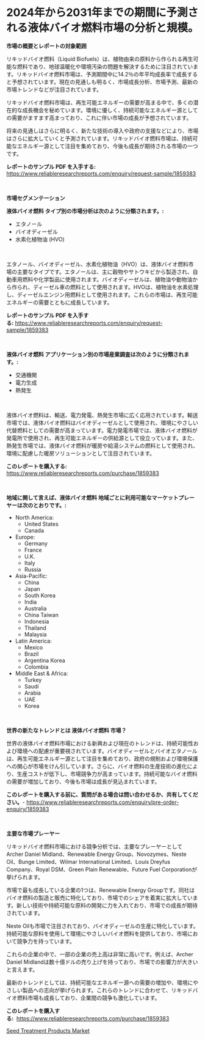 <p><h1>2024年から2031年までの期間に予測される液体バイオ燃料市場の分析と規模。</h1></p><p><strong>市場の概要とレポートの対象範囲</strong></p>
<p><p>リキッドバイオ燃料（Liquid Biofuels）は、植物由来の原料から作られる再生可能な燃料であり、地球温暖化や環境汚染の問題を解決するために注目されています。リキッドバイオ燃料市場は、予測期間中に14.2％の年平均成長率で成長すると予想されています。現在の見通しも明るく、市場成長分析、市場予測、最新の市場トレンドなどが注目されています。</p><p>リキッドバイオ燃料市場は、再生可能エネルギーの需要が高まる中で、多くの潜在的な成長機会を秘めています。環境に優しく、持続可能なエネルギー源としての需要がますます高まっており、これに伴い市場の成長が予想されています。</p><p>将来の見通しはさらに明るく、新たな技術の導入や政府の支援などにより、市場はさらに拡大していくと予測されています。リキッドバイオ燃料市場は、持続可能なエネルギー源として注目を集めており、今後も成長が期待される市場の一つです。</p></p>
<p><strong>レポートのサンプル PDF を入手する:</strong> <a href="https://www.reliableresearchreports.com/enquiry/request-sample/1859383">https://www.reliableresearchreports.com/enquiry/request-sample/1859383</a></p>
<p>&nbsp;</p>
<p><strong>市場セグメンテーション</strong></p>
<p><strong>液体バイオ燃料 タイプ別の市場分析は次のように分類されます。:</strong></p>
<p><ul><li>エタノール</li><li>バイオディーゼル</li><li>水素化植物油 (HVO)</li></ul></p>
<p>&nbsp;</p>
<p><p>エタノール、バイオディーゼル、水素化植物油（HVO）は、液体バイオ燃料市場の主要なタイプです。エタノールは、主に穀物やサトウキビから製造され、自動車用燃料や化学製品に使用されます。バイオディーゼルは、植物油や動物油から作られ、ディーゼル車の燃料として使用されます。HVOは、植物油を水素処理し、ディーゼルエンジン用燃料として使用されます。これらの市場は、再生可能エネルギーの需要とともに成長しています。</p></p>
<p><strong>レポートのサンプル PDF を入手する:</strong>&nbsp;<a href="https://www.reliableresearchreports.com/enquiry/request-sample/1859383">https://www.reliableresearchreports.com/enquiry/request-sample/1859383</a></p>
<p>&nbsp;</p>
<p><strong> 液体バイオ燃料 アプリケーション別の市場産業調査は次のように分類されます。:</strong></p>
<p><ul><li>交通機関</li><li>電力生成</li><li>熱発生</li></ul></p>
<p>&nbsp;</p>
<p><p>液体バイオ燃料は、輸送、電力発電、熱発生市場に広く応用されています。輸送市場では、液体バイオ燃料はバイオディーゼルとして使用され、環境にやさしい代替燃料としての需要が高まっています。電力発電市場では、液体バイオ燃料が発電所で使用され、再生可能エネルギーの供給源として役立っています。また、熱発生市場では、液体バイオ燃料が暖房や給湯システムの燃料として使用され、環境に配慮した暖房ソリューションとして注目されています。</p></p>
<p><strong>このレポートを購入する:</strong>&nbsp; <a href="https://www.reliableresearchreports.com/purchase/1859383">https://www.reliableresearchreports.com/purchase/1859383</a></p>
<p>&nbsp;</p>
<p><strong>地域に関して言えば、液体バイオ燃料 地域ごとに利用可能なマーケットプレーヤーは次のとおりです。:</strong></p>
<p><ul>
    <li>
        North America:
        <ul>
            <li>United States</li>
            <li>Canada</li>
        </ul>
    </li>
    <li>
        Europe:
        <ul>
            <li>Germany</li>
            <li>France</li>
            <li>U.K.</li>
            <li>Italy</li>
            <li>Russia</li>
        </ul>
    </li>
    <li>
        Asia-Pacific:
        <ul>
            <li>China</li>
            <li>Japan</li>
            <li>South Korea</li>
            <li>India</li>
            <li>Australia</li>
            <li>China Taiwan</li>
            <li>Indonesia</li>
            <li>Thailand</li>
            <li>Malaysia</li>
        </ul>
    </li>
    <li>
        Latin America:
        <ul>
            <li>Mexico</li>
            <li>Brazil</li>
            <li>Argentina Korea</li>
            <li>Colombia</li>
        </ul>
    </li>
    <li>
        Middle East & Africa:
        <ul>
            <li>Turkey</li>
            <li>Saudi</li>
            <li>Arabia</li>
            <li>UAE</li>
            <li>Korea</li>
        </ul>
    </li>
    </ul></p>
<p>&nbsp;</p>
<p><strong>世界の新たなトレンドとは 液体バイオ燃料 市場？</strong></p>
<p><p>世界の液体バイオ燃料市場における新興および現在のトレンドは、持続可能性および環境への配慮が重要視されています。バイオディーゼルとバイオエタノールは、再生可能エネルギー源として注目を集めており、政府の規制および環境保護への関心が市場をけん引しています。さらに、バイオ燃料の生産技術の進化により、生産コストが低下し、市場競争力が高まっています。持続可能なバイオ燃料の需要が増加しており、今後も市場は成長が見込まれています。</p></p>
<p><strong>このレポートを購入する前に、質問がある場合は問い合わせるか、共有してください。</strong>- <a href="https://www.reliableresearchreports.com/enquiry/pre-order-enquiry/1859383">https://www.reliableresearchreports.com/enquiry/pre-order-enquiry/1859383</a></p>
<p>&nbsp;</p>
<p><strong>主要な市場プレーヤー</strong></p>
<p><p>リキッドバイオ燃料市場における競争分析では、主要なプレーヤーとしてArcher Daniel Midland、Renewable Energy Group、Novozymes、Neste Oil、Bunge Limited、Wilmar International Limited、Louis Dreyfus Company、Royal DSM、Green Plain Renewable、Future Fuel Corporationが挙げられます。</p><p>市場で最も成長している企業の1つは、Renewable Energy Groupです。同社はバイオ燃料の製造と販売に特化しており、市場でのシェアを着実に拡大しています。新しい技術や持続可能な原料の開発に力を入れており、市場での成長が期待されています。</p><p>Neste Oilも市場で注目されており、バイオディーゼルの生産に特化しています。持続可能な原料を使用して環境にやさしいバイオ燃料を提供しており、市場において競争力を持っています。</p><p>これらの企業の中で、一部の企業の売上高は非常に高いです。例えば、Archer Daniel Midlandは数十億ドルの売り上げを持っており、市場での影響力が大きいと言えます。</p><p>最新のトレンドとしては、持続可能なエネルギー源への需要の増加や、環境にやさしい製品への志向が挙げられます。これらのトレンドに合わせて、リキッドバイオ燃料市場も成長しており、企業間の競争も激化しています。</p></p>
<p><strong>このレポートを購入する:</strong>&nbsp;&nbsp;<a href="https://www.reliableresearchreports.com/purchase/1859383">https://www.reliableresearchreports.com/purchase/1859383</a></p>
<p><p><a href="https://github.com/Sarissaschmalingtr6fz2739/Market-Research-Report-List-1/blob/main/seed-treatment-products-market.md">Seed Treatment Products Market</a></p></p>